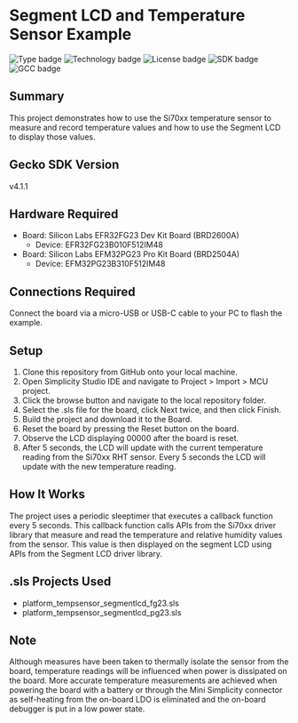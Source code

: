 # Segment LCD and Temperature Sensor Example
![Type badge](https://img.shields.io/badge/Type-Virtual%20application-green)
![Technology badge](https://img.shields.io/badge/Technology-Platform-green)
![License badge](https://img.shields.io/badge/License-Zlib-green)
![SDK badge](https://img.shields.io/badge/SDK-v4.1.1-green)
![GCC badge](https://img.shields.io/endpoint?url=https://raw.githubusercontent.com/SiliconLabs/application_examples_ci/master/platform_applications/platform_lcd_si70xx_gcc.json)

## Summary
This project demonstrates how to use the Si70xx temperature sensor to measure
and record temperature values and how to use the Segment LCD to display those
values. 

## Gecko SDK Version
v4.1.1

## Hardware Required
* Board:  Silicon Labs EFR32FG23 Dev Kit Board (BRD2600A) 
	* Device: EFR32FG23B010F512IM48
* Board:  Silicon Labs EFM32PG23 Pro Kit Board (BRD2504A) 
	* Device: EFM32PG23B310F512IM48

## Connections Required 
Connect the board via a micro-USB or USB-C cable to your PC to flash the example. 

## Setup
1. Clone this repository from GitHub onto your local machine.
2. Open Simplicity Studio IDE and navigate to Project > Import > MCU project.
3. Click the browse button and navigate to the local repository folder.
4. Select the .sls file for the board, click Next twice, and then click Finish.
5. Build the project and download it to the Board.
6. Reset the board by pressing the Reset button on the board.
7. Observe the LCD displaying 00000 after the board is reset.
8. After 5 seconds, the LCD will update with the current temperature reading 
from the Si70xx RHT sensor. Every 5 seconds the LCD will update with the new
temperature reading.

## How It Works
The project uses a periodic sleeptimer that executes a callback function every
5 seconds. This callback function calls APIs from the Si70xx driver library that
measure and read the temperature and relative humidity values from the sensor. 
This value is then displayed on the segment LCD using APIs from the Segment LCD
driver library. 

## .sls Projects Used
* platform_tempsensor_segmentlcd_fg23.sls
* platform_tempsensor_segmentlcd_pg23.sls

## Note
Although measures have been taken to thermally isolate the sensor from the 
board, temperature readings will be influenced when power is dissipated on the
board. More accurate temperature measurements are achieved when powering the 
board with a battery or through the Mini Simplicity connector as self-heating 
from the on-board LDO is eliminated and the on-board debugger is put in a low
power state.